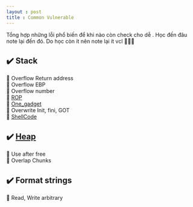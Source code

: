 ```yaml
---
layout : post 
title : Common Vulnerable 
--- 
```


Tổng hợp những lỗi phổ biến để khi nào còn check cho dễ . Học đến đâu note lại đến đó. Do học còn ít nên note lại ít vcl 🌝🌝🌝

## ✔️ Stack 
  🌌  Overflow Return address  
  🌌  Overflow EBP    
  🌌  Overflow number   
  🌌  [ROP](https://ropemporium.com)  
  🌌  [One_gadget](https://github.com/david942j/one_gadget)  
  🌌  Overwrite Init, fini, GOT   
  🌌  [ShellCode](http://shell-storm.org/shellcode/)  

## ✔️ [Heap](https://github.com/shellphish/how2heap) 
  🌌   Use after free  
  🌌   Overlap Chunks   

 
## ✔️ Format strings   
 
  🌌   Read, Write arbitrary  
